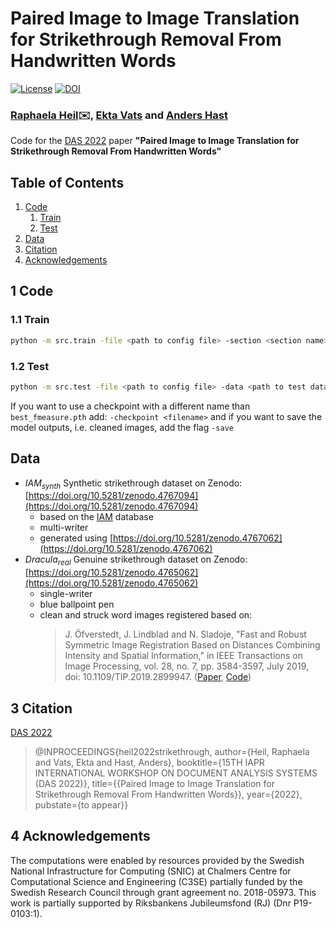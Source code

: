 # Paired Image to Image Translation for Strikethrough Removal From Handwritten Words

[![License](https://img.shields.io/badge/License-MIT-blue.svg?style=flat-square)](https://opensource.org/licenses/MIT) [![DOI](https://zenodo.org/badge/471974467.svg)](https://zenodo.org/badge/latestdoi/471974467)


### [Raphaela Heil](mailto:raphaela.heil@it.uu.se):envelope:, [Ekta Vats](ekta.vats@it.uu.se) and [Anders Hast](anders.hast@it.uu.se)

Code for the [DAS 2022](https://das2022.univ-lr.fr/) paper **"Paired Image to Image Translation for Strikethrough Removal From Handwritten Words"**

## Table of Contents
1. [Code](#code)
    1. [Train](#train)
    2. [Test](#test)
2. [Data](#data)
3. [Citation](#citation)
4. [Acknowledgements](#acknowledgements)


## 1 Code

### 1.1 Train
```bash
python -m src.train -file <path to config file> -section <section name>
```


### 1.2 Test
```bash
python -m src.test -file <path to config file> -data <path to test data>
```

If you want to use a checkpoint with a different name than `best_fmeasure.pth` add: `-checkpoint <filename>` and if you want to save the model outputs, i.e. cleaned images, add the flag `-save`

## Data
- $IAM_{synth}$ Synthetic strikethrough dataset on Zenodo: [https://doi.org/10.5281/zenodo.4767094](https://doi.org/10.5281/zenodo.4767094)
  - based on the [IAM](https://fki.tic.heia-fr.ch/databases/iam-handwriting-database) database
  - multi-writer
  - generated using [https://doi.org/10.5281/zenodo.4767062](https://doi.org/10.5281/zenodo.4767062)
- $Dracula_{real}$ Genuine strikethrough dataset on Zenodo: [https://doi.org/10.5281/zenodo.4765062](https://doi.org/10.5281/zenodo.4765062)
  - single-writer
  - blue ballpoint pen
  - clean and struck word images registered based on:
    >J. Öfverstedt, J. Lindblad and N. Sladoje, "Fast and Robust Symmetric Image Registration Based on Distances Combining Intensity and Spatial Information," in IEEE Transactions on Image Processing, vol. 28, no. 7, pp. 3584-3597, July 2019, doi: 10.1109/TIP.2019.2899947.
    ([Paper](https://ieeexplore.ieee.org/document/8643403), [Code](https://github.com/MIDA-group/py_alpha_amd_release))


## 3 Citation
[DAS 2022](https://das2022.univ-lr.fr/)

>@INPROCEEDINGS{heil2022strikethrough,
  author={Heil, Raphaela and Vats, Ekta and Hast, Anders},
  booktitle={15TH IAPR INTERNATIONAL WORKSHOP ON DOCUMENT ANALYSIS SYSTEMS (DAS 2022)},
  title={{Paired Image to Image Translation for Strikethrough Removal From Handwritten Words}},
  year={2022},
  pubstate={to appear}}


## 4 Acknowledgements 
The computations were enabled by resources provided by the Swedish National Infrastructure for Computing (SNIC) at Chalmers Centre for Computational Science and Engineering (C3SE) partially funded by the Swedish Research Council through grant agreement no. 2018-05973. This work is partially supported by Riksbankens Jubileumsfond (RJ) (Dnr P19-0103:1).